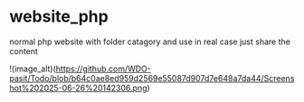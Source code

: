 # website_php
normal php website with folder catagory and use in real case just share the content


!(image_alt)(https://github.com/WDO-pasit/Todo/blob/b64c0ae8ed959d2569e55087d907d7e648a7da44/Screenshot%202025-06-26%20142306.png) 
